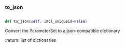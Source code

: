 ### to\_json
```py

def to_json(self, incl_uniqueid=False)

```



Convert the ParameterSet to a json-compatible dictionary

:return: list of dictionaries

